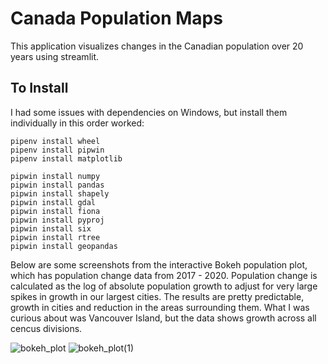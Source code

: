 # Canada Population Maps

This application visualizes changes in the Canadian population over 20 years using streamlit.

## To Install 

I had some issues with dependencies on Windows, but install them individually in this order worked:

```
pipenv install wheel
pipenv install pipwin
pipenv install matplotlib

pipwin install numpy
pipwin install pandas
pipwin install shapely
pipwin install gdal
pipwin install fiona
pipwin install pyproj
pipwin install six
pipwin install rtree
pipwin install geopandas
```

Below are some screenshots from the interactive Bokeh population plot, which has population change data from 2017 - 2020. Population change is calculated as the log of absolute population growth to adjust for very large spikes in growth in our largest cities. The results are pretty predictable, growth in cities and reduction in the areas surrounding them. What I was curious about was Vancouver Island, but the data shows growth across all cencus divisions.

![bokeh_plot](https://user-images.githubusercontent.com/2029528/162273269-2c091f63-5921-4a4b-9b1e-f3abc9b41005.png)
![bokeh_plot(1)](https://user-images.githubusercontent.com/2029528/162273273-79cfff40-cb42-4b4e-aed8-874a3532662d.png)
